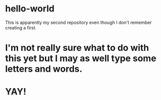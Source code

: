 # hello-world
This is apparently my second repository even though I don't remember creating a first.

# I'm not really sure what to do with this yet but I may as well type some letters and words.
#
# YAY!
